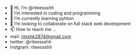 - 👋 Hi, I’m @riteessshh
- 👀 I’m interested in coding and programming
- 🌱 I’m currently learning pyhton
- 💞️ I’m looking to collaborate on full stack web development
- 📫 How to reach me ...
- mail: riteshk2874@gmail.com
- twitter: @riteessshh
- instgram: riteessshh

<!---
riteessshh/riteessshh is a ✨ special ✨ repository because its `README.md` (this file) appears on your GitHub profile.
You can click the Preview link to take a look at your changes.
--->

